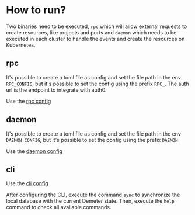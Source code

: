 # How to run?

Two binaries need to be executed, `rpc` which will allow external requests to create resources, like projects and ports and `daemon` which needs to be executed in each cluster to handle the events and create the resources on Kubernetes.

## rpc

It's possible to create a toml file as config and set the file path in the env `RPC_CONFIG`, but it's possible to set the config using the prefix `RPC_`. The auth url is the endpoint to integrate with auth0.

Use the [rpc config](config/rpc.toml)

## daemon

It's possible to create a toml file as config and set the file path in the env `DAEMON_CONFIG`, but it's possible to set the config using the prefix `DAEMON_`

Use the [daemon config](config/daemon.toml)

## cli 

Use the [cli config](config/cli.toml)

After configuring the CLI, execute the command `sync` to synchronize the local database with the current Demeter state. Then, execute the `help` command to check all available commands.
